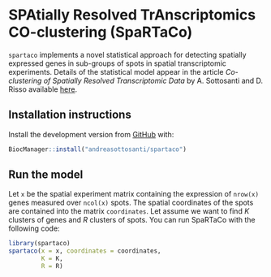 
<!-- README.md is generated from README.Rmd. Please edit that file -->

# SPAtially Resolved TrAnscriptomics CO-clustering (SpaRTaCo)

<!-- badges: start -->

<!-- badges: end -->

`spartaco` implements a novel statistical approach for detecting spatially expressed genes in sub-groups of spots in spatial transcriptomic experiments. Details of the statistical model appear in the article *Co-clustering of Spatially Resolved Transcriptomic Data* by A. Sottosanti and D. Risso available [here](https://arxiv.org/abs/2110.04872).

## Installation instructions

Install the development version from
[GitHub](https://github.com/andreasottosanti/spartaco) with:

``` r
BiocManager::install("andreasottosanti/spartaco")
```

## Run the model

Let `x` be the spatial experiment matrix containing the expression of `nrow(x)` genes measured over `ncol(x)` spots. The spatial coordinates of the spots are contained into the matrix `coordinates`. Let assume we want to find $K$ clusters of genes and $R$ clusters of spots. You can run SpaRTaCo with the following code:

``` r
library(spartaco)
spartaco(x = x, coordinates = coordinates, 
         K = K,
         R = R) 
```
